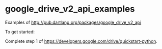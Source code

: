 google_drive_v2_api_examples
============================

Examples of http://pub.dartlang.org/packages/google_drive_v2_api

To get started:

Complete step 1 of https://developers.google.com/drive/quickstart-python.

